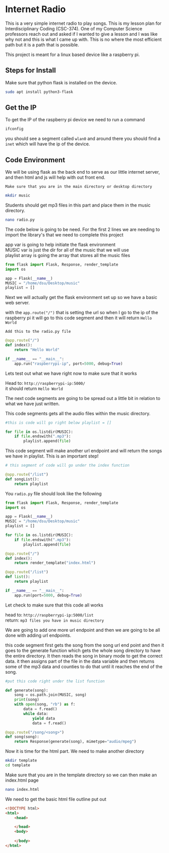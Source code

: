 # Internet Radio

This is a very simple internet radio to play songs. This is my lesson plan for Interdisciplinary Coding (CSC-374). One of my Computer Science professors reach out and asked if I wanted to give a lesson and I was like why not and this is what I came up with. This is no where the most efficient path but it is a path that is possible. 

This project is meant for a linux based device like a raspberry pi. 

## Steps for Install

Make sure that python flask is installed on the device. 
```sh
sudo apt install python3-flask
```

## Get the IP
To get the IP of the raspberry pi device we need to run a command

```sh
ifconfig
```

you should see a segment called `wlan0` and around there you should find a `inet` which will have the ip of the device. 

## Code Environment


We will be using flask as the back end to serve as our little internet server, and then html and js will help with out front end. 

`Make sure that you are in the main directory or desktop directory`

```sh
mkdir music
```

Students should get mp3 files in this part and place them in the music directory. 

```sh
nano radio.py
```

The code below is going to be need. For the first 2 lines we are needing to import the library's that we need to complete this project

app var is going to help initiate the flask environment <br>
MUSIC var is just the dir for all of the music that we will use<br>
playlist array is going the array that stores all the music files

```py
from flask import Flask, Response, render_template
import os

app = Flask(__name__)
MUSIC = "/home/dsu/Desktop/music"
playlist = []
```

Next we will actually get the flask environment set up so we have a basic web server.

with the `app.route("/")` that is setting the url so when I go to the ip of the raspberry pi it will go to this code segment and then it will return `Hello World`

`Add this to the radio.py file`

```py
@app.route("/")
def index():
    return "Hello World"

if __name__ == "__main__":
    app.run("raspberrypi-ip", port=5000, debug=True)
```

Lets test out what we have right now to make sure that it works

Head to: `http://raspberrypi-ip:5000/` <br>
it should return `Hello World`

The next code segments are going to be spread out a little bit in relation to what we have just written. 

This code segments gets all the audio files within the music directory.

```py
#this is code will go right below playlist = []

for file in os.listdir(MUSIC):
    if file.endswith(".mp3"):
        playlist.append(file)
```

This code segment will make another url endpoint and will return the songs we have in playlist. This is an important step!

```py
# this segment of code will go under the index function

@app.route("/list")
def songList():
    return playlist
```

You `radio.py` file should look like the following

```py
from flask import Flask, Response, render_template
import os

app = Flask(__name__)
MUSIC = "/home/dsu/Desktop/music"
playlist = []

for file in os.listdir(MUSIC):
    if file.endswith(".mp3"):
        playlist.append(file)

@app.route("/")
def index():
    return render_template("index.html")

@app.route("/list")
def list():
    return playlist

if __name__ == "__main__":
    app.run(port=5000, debug=True)
```

Let check to make sure that this code all works

head to: `http://raspberrypi-ip:5000/list`<br>
return: `mp3 files you have in music directory`

We are going to add one more url endpoint and then we are going to be all done with adding url endpoints. 

this code segment first gets the song from the song url end point and then it goes to the generate function which gets the whole song directory to have the entire directory. It then reads the song in binary mode to get the correct data. it then assigns part of the file in the data variable and then returns some of the mp3 data and counties to do that until it reaches the end of the song. 

```py
#put this code right under the list function

def generate(song):
    song = os.path.join(MUSIC, song)
    print(song)
    with open(song, "rb") as f:
        data = f.read()
        while data:
            yield data
            data = f.read()

@app.route("/song/<song>")
def song(song):
    return Response(generate(song), mimetype="audio/mpeg")
```

Now it is time for the html part. We need to make another directory

```sh
mkdir template
cd template
```

Make sure that you are in the template directory so we can then make an index.html page

```sh
nano index.html
```

We need to get the basic html file outline put out

```html
<!DOCTYPE html>
<html>
    <head>

    </head>
    <body>
        
    </body>
</html>
```